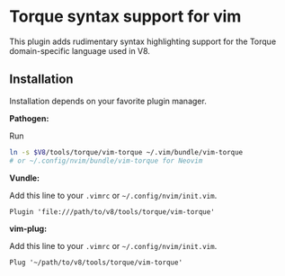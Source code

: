 # Torque syntax support for vim

This plugin adds rudimentary syntax highlighting support for the Torque
domain-specific language used in V8.

## Installation

Installation depends on your favorite plugin manager.

**Pathogen:**

Run

```sh
ln -s $V8/tools/torque/vim-torque ~/.vim/bundle/vim-torque
# or ~/.config/nvim/bundle/vim-torque for Neovim
```

**Vundle:**

Add this line to your `.vimrc` or `~/.config/nvim/init.vim`.

```vim
Plugin 'file:///path/to/v8/tools/torque/vim-torque'
```

**vim-plug:**

Add this line to your `.vimrc` or `~/.config/nvim/init.vim`.

```vim
Plug '~/path/to/v8/tools/torque/vim-torque'
```
